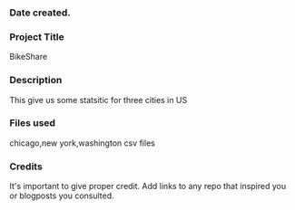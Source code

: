 ### Date created.

### Project Title
BikeShare

### Description
This give us some statsitic for three cities in US

### Files used
chicago,new york,washington csv files

### Credits
It's important to give proper credit. Add links to any repo that inspired you or blogposts you consulted.

